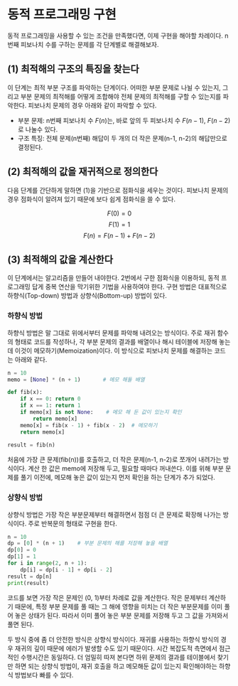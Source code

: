 <script type="text/x-mathjax-config">  
        MathJax.Hub.Config({  
        tex2jax: {  
	        inlineMath: [ ['$','$'], ["\\(","\\)"] ],  
	        displayMath: [ ['$$','$$'], ["\\[","\\]"] ],  
	        processEscapes: true  
        },  
        });  
</script>  
<script type="text/javascript" src="https://cdn.mathjax.org/mathjax/latest/MathJax.js?config=TeX-MML-AM_CHTML">  
</script>   
  
<script> MathJax.Hub.Queue(["Typeset",MathJax.Hub]); </script>  

# 동적 프로그래밍 구현

동적 프로그래밍을 사용할 수 있는 조건을 만족했다면, 이제 구현을 해야할 차례이다. n번째 피보나치 수를 구하는 문제를 각 단계별로 해결해보자.

## (1) 최적해의 구조의 특징을 찾는다
이 단계는 최적 부분 구조를 파악하는 단계이다. 어떠한 부분 문제로 나뉠 수 있는지, 그리고 부분 문제의 최적해를 어떻게 조합해야 전체 문제의 최적해를 구할 수 있는지를 파악한다. 피보나치 문제의 경우 아래와 같이 파악할 수 있다.

- 부분 문제: n번째 피보나치 수 $F(n)$는, 바로 앞의 두 피보나치 수 $F(n-1)$, $F(n-2)$로 나눌수 있다.
- 구조 특징: 전체 문제(n번째) 해답이 두 개의 더 작은 문제(n-1, n-2)의 해답만으로 결정된다.

## (2) 최적해의 값을 재귀적으로 정의한다
다음 단계를 간단하게 말하면 (1)을 기반으로 점화식을 세우는 것이다. 피보나치 문제의 경우 점화식이 알려져 있기 때문에 보다 쉽게 점화식을 쓸 수 있다.

$$F(0) = 0$$
$$F(1) = 1$$
$$ F(n) = F(n-1) + F(n-2)$$

## (3) 최적해의 값을 계산한다
이 단계에서는 알고리즘을 만들어 내야한다. 2번에서 구한 점화식을 이용하되, 동적 프로그래밍 답게 중복 연산을 막기위한 기법을 사용하여야 한다. 구현 방법은 대표적으로 하향식(Top-down) 방법과 상향식(Bottom-up) 방법이 있다.

### 하향식 방법
하향식 방법은 말 그대로 위에서부터 문제를 파악해 내려오는 방식이다. 주로 재귀 함수의 형태로 코드를 작성하나, 각 부분 문제의 결과를 배열이나 해시 테이블에 저장해 놓는데 이것이 메모하기(Memoization)이다. 이 방식으로 피보나치 문제를 해결하는 코드는 아래와 같다.

```python
n = 10  
memo = [None] * (n + 1)       # 메모 해둘 배열

def fib(x):  
    if x == 0: return 0  
    if x == 1: return 1  
    if memo[x] is not None:    # 메모 해 둔 값이 있는지 확인  
        return memo[x]  
    memo[x] = fib(x - 1) + fib(x - 2)  # 메모하기  
    return memo[x]  
  
result = fib(n)
```
처음에 가장 큰 문제(fib(n))를 호출하고, 더 작은 문제(n-1, n-2)로 쪼개어 내려가는 방식이다.
계산 한 값은 memo에 저장해 두고, 필요할 때마다 꺼내쓴다. 이를 위해 부분 문제를 풀기 이전에, 메모해 놓은 값이 있는지 먼저 확인을 하는 단계가 추가 되었다.

### 상향식 방법
상향식 방법은 가장 작은 부분문제부터 해결하면서 점점 더  큰 문제로 확장해 나가는 방식이다. 주로 반복문의 형태로 구현을 한다.

```python
n = 10
dp = [0] * (n + 1)    # 부분 문제의 해를 저장해 놓을 배열
dp[0] = 0
dp[1] = 1
for i in range(2, n + 1):
    dp[i] = dp[i - 1] + dp[i - 2] 
result = dp[n]
print(result) 
```
코드를 보면 가장 작은 문제인 (0, 1)부터 차례로 값을 계산한다. 작은 문제부터 계산하기 때문에, 특정 부분 문제를 풀 때는 그 해에 영향을 미치는 더 작은 부분문제를 이미 풀어 놓은 상태가 된다. 따라서 이미 풀어 놓은 부분 문제를 저장해 두고 그 값을 가져와서 풀면 된다.

두 방식 중에 좀 더 안전한 방식은 상향식 방식이다. 재귀를 사용하는 하향식 방식의 경우 재귀의 깊이 때문에 에러가 발생할 수도 있기 때문이다. 시간 복잡도적 측면에서 점근적인 수행시간은 동일하다. 더 엄밀히 따져 본다면 하위 문제의 결과를 테이블에서 찾기만 하면 되는 상향식 방법이, 재귀 호출을 하고 메모해둔 값이 있는지 확인해야하는 하향식 방법보다 빠를 수 있다.